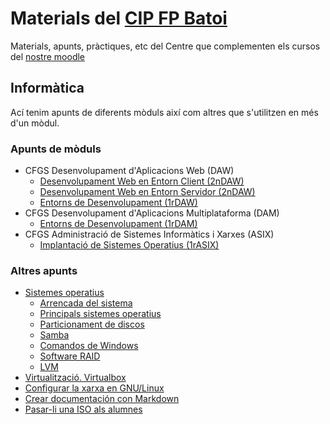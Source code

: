 # Materials del [CIP FP Batoi](http://www.cipfpbatoi.es)
Materials, apunts, pràctiques, etc del Centre que complementen els cursos del [nostre moodle](https://moodle.cipfpbatoi.es)

## Informàtica
Ací tenim apunts de diferents mòduls així com altres que s'utilitzen en més d'un mòdul.

### Apunts de mòduls

* CFGS Desenvolupament d'Aplicacions Web (DAW)
  * [Desenvolupament Web en Entorn Client (2nDAW)](./daw/dwc/)
  * [Desenvolupament Web en Entorn Servidor (2nDAW)](https://igomis.github.io/apunts/) 
  * [Entorns de Desenvolupament (1rDAW)](daw/ed/)
* CFGS Desenvolupament d'Aplicacions Multiplataforma (DAM)
  * [Entorns de Desenvolupament (1rDAM)](daw/ed/)
* CFGS Administració de Sistemes Informàtics i Xarxes (ASIX)
  * [Implantació de Sistemes Operatius (1rASIX)](./asix/iso/)
  
### Altres apunts

* [Sistemes operatius](./altres/sistemes-operatius)
  * [Arrencada del sistema](./altres/sistemes-operatius/arrencada/)
  * [Principals sistemes operatius](./altres/sistemes-operatius/exemples-so/)
  * [Particionament de discos](./altres/sistemes-operatius/particions/)
  * [Samba](./altres/sistemes-operatius/samba/)
  * [Comandos de Windows](./altres/sistemes-operatius/comandos-windows/)
  * [Software RAID](./altres/software-raid/)
  * [LVM](./altres/lvm/)
* [Virtualització. Virtualbox](./altres/virtualitzacio/)
* [Configurar la xarxa en GNU/Linux](./altres/xarxa-linux/)
* [Crear documentación con Markdown](./altres/markdown/)
* [Pasar-li una ISO als alumnes](./altres/descargar-isos)

